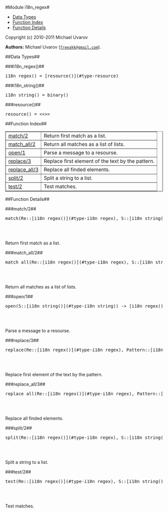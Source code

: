 

#Module i18n_regex#
* [Data Types](#types)
* [Function Index](#index)
* [Function Details](#functions)






Copyright (c) 2010-2011 Michael Uvarov

__Authors:__ Michael Uvarov ([`freeakk@gmail.com`](mailto:freeakk@gmail.com)).
<a name="types"></a>

##Data Types##




###<a name="type-i18n_regex">i18n_regex()</a>##



<pre>i18n_regex() = [resource()](#type-resource)</pre>



###<a name="type-i18n_string">i18n_string()</a>##



<pre>i18n_string() = binary()</pre>



###<a name="type-resource">resource()</a>##



<pre>resource() = &lt;&lt;&gt;&gt;</pre>
<a name="index"></a>

##Function Index##


<table width="100%" border="1" cellspacing="0" cellpadding="2" summary="function index"><tr><td valign="top"><a href="#match-2">match/2</a></td><td>Return first match as a list.</td></tr><tr><td valign="top"><a href="#match_all-2">match_all/2</a></td><td>Return all matches as a list of lists.</td></tr><tr><td valign="top"><a href="#open-1">open/1</a></td><td>Parse a message to a resourse.</td></tr><tr><td valign="top"><a href="#replace-3">replace/3</a></td><td>Replace first element of the text by the pattern.</td></tr><tr><td valign="top"><a href="#replace_all-3">replace_all/3</a></td><td>Replace all finded elements.</td></tr><tr><td valign="top"><a href="#split-2">split/2</a></td><td>Split a string to a list.</td></tr><tr><td valign="top"><a href="#test-2">test/2</a></td><td>Test matches.</td></tr></table>


<a name="functions"></a>

##Function Details##

<a name="match-2"></a>

###match/2##




<pre>match(Re::[i18n_regex()](#type-i18n_regex), S::[i18n_string()](#type-i18n_string)) -&gt; [[i18n_string()](#type-i18n_string)]</pre>
<br></br>




Return first match as a list.<a name="match_all-2"></a>

###match_all/2##




<pre>match_all(Re::[i18n_regex()](#type-i18n_regex), S::[i18n_string()](#type-i18n_string)) -&gt; [[[i18n_string()](#type-i18n_string)]]</pre>
<br></br>




Return all matches as a list of lists.<a name="open-1"></a>

###open/1##




<pre>open(S::[i18n_string()](#type-i18n_string)) -&gt; [i18n_regex()](#type-i18n_regex)</pre>
<br></br>




Parse a message to a resourse.<a name="replace-3"></a>

###replace/3##




<pre>replace(Re::[i18n_regex()](#type-i18n_regex), Pattern::[i18n_string()](#type-i18n_string), Source::[i18n_string()](#type-i18n_string)) -&gt; [i18n_string()](#type-i18n_string)</pre>
<br></br>




Replace first element of the text by the pattern.<a name="replace_all-3"></a>

###replace_all/3##




<pre>replace_all(Re::[i18n_regex()](#type-i18n_regex), Pattern::[i18n_string()](#type-i18n_string), Source::[i18n_string()](#type-i18n_string)) -&gt; [i18n_string()](#type-i18n_string)</pre>
<br></br>




Replace all finded elements.<a name="split-2"></a>

###split/2##




<pre>split(Re::[i18n_regex()](#type-i18n_regex), S::[i18n_string()](#type-i18n_string)) -&gt; [[i18n_string()](#type-i18n_string)]</pre>
<br></br>




Split a string to a list.<a name="test-2"></a>

###test/2##




<pre>test(Re::[i18n_regex()](#type-i18n_regex), S::[i18n_string()](#type-i18n_string)) -&gt; boolean()</pre>
<br></br>




Test matches.
